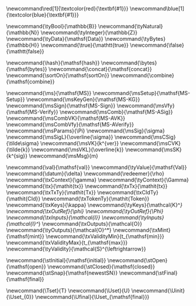 \newcommand\red[1]{\textcolor{red}{\textbf{#1}}}
\newcommand\blue[1]{\textcolor{blue}{\textbf{#1}}}

<!-- Types -->

\newcommand{\tyBool}{\mathbb{B}}
\newcommand{\tyNatural}{\mathbb{N}}
\newcommand{\tyInteger}{\mathbb{Z}}
\newcommand{\tyData}{\mathsf{Data}}
\newcommand{\tyBytes}{\mathbb{H}}
\newcommand{\true}{\mathtt{true}}
\newcommand{\false}{\mathtt{false}}

<!-- Functions -->

\newcommand{\hash}{\mathsf{hash}}
\newcommand{\bytes}{\mathsf{bytes}}
\newcommand{\concat}{\mathsf{concat}}
\newcommand{\sortOn}{\mathsf{sortOn}}
\newcommand{\combine}{\mathsf{combine}}

<!-- Multi-signatures -->

\newcommand{\ms}{\mathsf{MS}}
\newcommand{\msSetup}{\mathsf{MS-Setup}}
\newcommand{\msKeyGen}{\mathsf{MS-KG}}
\newcommand{\msSign}{\mathsf{MS-Sign}}
\newcommand{\msVfy}{\mathsf{MS-Verify}}
\newcommand{\msComb}{\mathsf{MS-ASig}}
\newcommand{\msCombVK}{\mathsf{MS-AVK}}
\newcommand{\msCombVfy}{\mathsf{MS-AVerify}}
\newcommand{\msParams}{\Pi}
\newcommand{\msSig}{\sigma}
\newcommand{\msSigL}{\overline{\sigma}}
\newcommand{\msCSig}{\tilde\sigma}
\newcommand{\msVK}{k^{ver}}
\newcommand{\msCVK}{\tilde{k}}
\newcommand{\msVKL}{\overline{k}}
\newcommand{\msSK}{k^{sig}}
\newcommand{\msMsg}{m}

<!-- EUTxO -->

\newcommand{\val}{\mathsf{val}} <!-- a value -->
\newcommand{\tyValue}{\mathsf{Val}} <!-- type of values -->
\newcommand{\datum}{\delta} <!-- a datum -->
\newcommand{\redeemer}{\rho} <!-- a redeemer -->
\newcommand{\txContext}{\gamma} <!-- validation context -->
\newcommand{\tyContext}{\Gamma} <!-- type of contexts -->
\newcommand{\tx}{\mathit{tx}} <!-- transaction value -->
\newcommand{\txTx}{\mathit{tx}} <!-- TODO: remove -->
\newcommand{\txTxTy}{\mathit{Tx}} <!-- transaction type -->
\newcommand{\txCIdTy}{\mathit{CId}} <!-- currency identifier type -->
\newcommand{\txTokenTy}{\mathit{Token}} <!-- currency token type -->
\newcommand{\txKeys}{\kappa} <!-- (public) keys signing the tx -->
\newcommand{\tyKeys}{\mathcal{K}^*} <!-- type of keys -->
\newcommand{\txOutRef}{\phi} <!-- output reference -->
\newcommand{\tyOutRef}{\Phi} <!-- type of output references -->
\newcommand{\txInputs}{\mathcal{I}} <!-- set of inputs -->
\newcommand{\tyInputs}{\mathcal{I}^*} <!-- type of input sets -->
\newcommand{\txOutputs}{\mathcal{O}} <!-- list of outputs -->
\newcommand{\tyOutputs}{\mathcal{O}^*} <!-- type of output lists -->
\newcommand{\txMint}{\mathsf{mint}} <!-- minted value -->
\newcommand{\txValidityMin}{t_{\mathsf{min}}}
\newcommand{\txValidityMax}{t_{\mathsf{max}}}
\newcommand{\tyValidity}{\mathcal{S}^{\leftrightarrow}} <!-- type of validity intervals -->

<!-- On-chain -->

\newcommand{\stInitial}{\mathsf{initial}}
\newcommand{\stOpen}{\mathsf{open}}
\newcommand{\stClosed}{\mathsf{closed}}
\newcommand{\stSnap}{\mathsf{newestSN}}
\newcommand{\stFinal}{\mathsf{final}}

<!-- Off-chain -->

\newcommand{\Tset}{T}
\newcommand{\Uset}{U}
\newcommand{\Uinit}{\Uset_{0}}
\newcommand{\Ufinal}{\Uset_{\mathsf{final}}}
